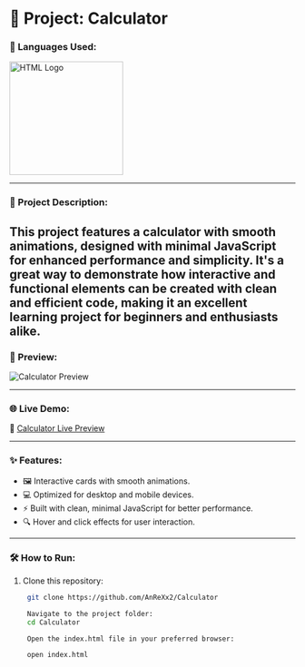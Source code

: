 # 📄 Project: Calculator

### 🔧 Languages Used:
<div>
  <img src="https://t3.ftcdn.net/jpg/05/27/97/74/360_F_527977463_hcQAYoMqDE17JUYji9J9bVIV6CWMsFuG.png" alt="HTML Logo" width="200">
</div>

---

### 📝 Project Description:
This project features a calculator with smooth animations, designed with minimal JavaScript for enhanced performance and simplicity. It's a great way to demonstrate how interactive and functional elements can be created with clean and efficient code, making it an excellent learning project for beginners and enthusiasts alike.
---

### 🎨 Preview:
![Calculator Preview](https://github.com/user-attachments/assets/b707c522-dfdf-433d-8002-0ae61606dcc8)

---

### 🌐 Live Demo:
🔗 [Calculator Live Preview](https://calculator-preview.netlify.app/)

---

### ✨ Features:
- 🖼️ Interactive cards with smooth animations.
- 💻 Optimized for desktop and mobile devices.
- ⚡ Built with clean, minimal JavaScript for better performance.
- 🔍 Hover and click effects for user interaction.

---

### 🛠️ How to Run:
1. Clone this repository:
   ```bash
    git clone https://github.com/AnReXx2/Calculator

    Navigate to the project folder:
    cd Calculator

    Open the index.html file in your preferred browser:

    open index.html
